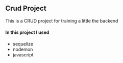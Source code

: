 ## Crud Project

This is a CRUD project for training a little the backend

#### In this project I used

- sequelize
- nodemon
- javascript
